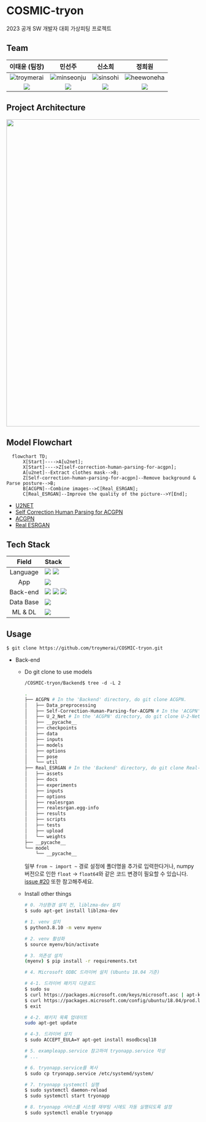 # COSMIC-tryon
2023 공개 SW 개발자 대회 가상피팅 프로젝트


## Team

| **이태윤 (팀장)** | **민선주** | **신소희** | **정희원** |
|:---:|:---:|:---:|:---:|
| ![troymerai](https://github.com/troymerai.png) | ![minseonju](https://github.com/minseonju.png) | ![sinsohi](https://github.com/sinsohi.png) | ![heewoneha](https://github.com/heewoneha.png) |
| <a href="mailto:16alexandros57@gmail.com"><img src="https://img.shields.io/badge/EMAIL-F0F0F0?style=flat-square&logo=Gmail&logoColor=orange&link=mailto:16alexandros57@gmail.com"/></a> | <a href="mailto:10sc1108@naver.com"><img src="https://img.shields.io/badge/EMAIL-F0F0F0?style=flat-square&logo=Gmail&logoColor=orange&link=mailto:10sc1108@naver.com"/></a> | <a href="mailto:sinsohi4280@gmail.com"><img src="https://img.shields.io/badge/EMAIL-F0F0F0?style=flat-square&logo=Gmail&logoColor=orange&link=mailto:sinsohi4280@gmail.com"/></a> | <a href="mailto:jhw07191@gmail.com"><img src="https://img.shields.io/badge/EMAIL-F0F0F0?style=flat-square&logo=Gmail&logoColor=orange&link=mailto:jhw07191@gmail.com"/></a> |


## Project Architecture
<img align="center" width="800" src="https://user-images.githubusercontent.com/136775478/264917294-7bb6200a-8676-4900-a8cf-75a113266917.jpg">

## Model Flowchart

```mermaid
  flowchart TD;
      X[Start]---->A[u2net];
      X[Start]---->Z[self-correction-human-parsing-for-acgpn];
      A[u2net]--Extract clothes mask-->B;
      Z[Self-correction-human-parsing-for-acgpn]--Remove background & Parse posture-->B;
      B[ACGPN]--Combine images-->C[Real_ESRGAN];
      C[Real_ESRGAN]--Improve the quality of the picture-->Y[End];
```

- [U2NET](https://github.com/xuebinqin/U-2-Net)
- [Self Correction Human Parsing for ACGPN](https://github.com/GoGoDuck912/Self-Correction-Human-Parsing)
- [ACGPN](https://github.com/minar09/ACGPN)
- [Real ESRGAN](https://github.com/xinntao/Real-ESRGAN)


## Tech Stack

| Field | Stack |
|:---:|:---|
| Language | <img src="https://img.shields.io/badge/Python-3776AB?style=for-the-badge&logo=Python&logoColor=white"/> <img src="https://img.shields.io/badge/Dart-58ACFA?style=for-the-badge&logo=dart&logoColor=013ADF"/> |
| App | <img src="https://img.shields.io/badge/Flutter-FAFAFA?style=for-the-badge&logo=flutter&logoColor=013ADF"/> |
| Back-end | <img src="https://img.shields.io/badge/Flask-black?style=for-the-badge&logo=flask&logoColor=white"/> <img src="https://img.shields.io/badge/Gunicorn-E6E6E6?style=for-the-badge&logo=gunicorn&logoColor=298A08"/> <img src="https://img.shields.io/badge/Nginx-21610B?style=for-the-badge&logo=Nginx&logoColor=white"/> |
| Data Base |  <img src="https://img.shields.io/badge/Azure SQL DB (MSSQL)-017CEE?style=for-the-badge&logo=microsoft&logoColor=white"/>  |
| ML & DL |  <img src="https://img.shields.io/badge/Google Colab-gray?style=for-the-badge&logo=googlecolab&logoColor=FF8000"/>  |


## Usage

```bash
$ git clone https://github.com/troymerai/COSMIC-tryon.git
```

- Back-end

  - Do git clone to use models

    `/COSMIC-tryon/Backend$ tree -d -L 2`

    ```bash
    .
    ├── ACGPN # In the 'Backend' directory, do git clone ACGPN.
    │   ├── Data_preprocessing
    │   ├── Self-Correction-Human-Parsing-for-ACGPN # In the 'ACGPN' directory, do git clone Self-Correction-Human-Parsing-for-ACGPN.
    │   ├── U_2_Net # In the 'ACGPN' directory, do git clone U-2-Net, and change the name of this folder like this.
    │   ├── __pycache__
    │   ├── checkpoints
    │   ├── data
    │   ├── inputs
    │   ├── models
    │   ├── options
    │   ├── pose
    │   └── util
    ├── Real_ESRGAN # In the 'Backend' directory, do git clone Real-ESRGAN, and change the name of this folder like this.
    │   ├── assets
    │   ├── docs
    │   ├── experiments
    │   ├── inputs
    │   ├── options
    │   ├── realesrgan
    │   ├── realesrgan.egg-info
    │   ├── results
    │   ├── scripts
    │   ├── tests
    │   ├── upload
    │   └── weights
    ├── __pycache__
    └── model
        └── __pycache__
    ```
    
    일부 `from ~ import ~` 경로 설정에 폴더명을 추가로 입력한다거나, numpy 버전으로 인한 `float` → `float64`와 같은 코드 변경이 필요할 수 있습니다. [issue #20](https://github.com/troymerai/COSMIC-tryon/issues/20) 또한 참고해주세요.

  - Install other things

    ```bash
    # 0. 가상환경 설치 전, liblzma-dev 설치
    $ sudo apt-get install liblzma-dev

    # 1. venv 설치
    $ python3.8.10 -m venv myenv

    # 2. venv 활성화
    $ source myenv/bin/activate

    # 3. 의존성 설치
    (myenv) $ pip install -r requirements.txt

    # 4. Microsoft ODBC 드라이버 설치 (Ubuntu 18.04 기준)
    
    # 4-1. 드라이버 패키지 다운로드
    $ sudo su
    $ curl https://packages.microsoft.com/keys/microsoft.asc | apt-key add -
    $ curl https://packages.microsoft.com/config/ubuntu/18.04/prod.list > /etc/apt/sources.list.d/mssql-release.list
    $ exit

    # 4-2. 패키지 목록 업데이트
    sudo apt-get update

    # 4-3. 드라이버 설치
    $ sudo ACCEPT_EULA=Y apt-get install msodbcsql18

    # 5. exampleapp.service 참고하여 tryonapp.service 작성
    # ...

    # 6. tryonapp.service를 복사
    $ sudo cp tryonapp.service /etc/systemd/system/

    # 7. tryonapp systemctl 실행
    $ sudo systemctl daemon-reload
    $ sudo systemctl start tryonapp

    # 8. tryonapp 서비스를 시스템 재부팅 시에도 자동 실행되도록 설정
    $ sudo systemctl enable tryonapp
    ```
